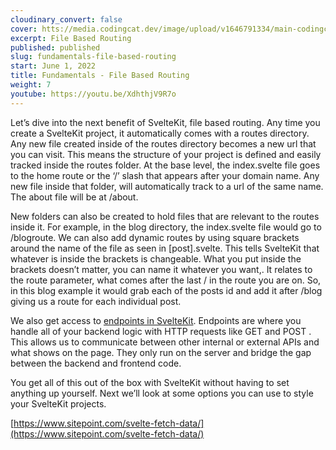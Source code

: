 ```yaml
---
cloudinary_convert: false
cover: htts://media.codingcat.dev/image/upload/v1646791334/main-codingcatdev-photo/Intro_to_Svelte.png
excerpt: File Based Routing
published: published
slug: fundamentals-file-based-routing
start: June 1, 2022
title: Fundamentals - File Based Routing
weight: 7
youtube: https://youtu.be/XdhthjV9R7o
--- 
```


Let’s dive into the next benefit of SvelteKit, file based routing. Any time you create a SvelteKit project, it automatically comes with a routes directory. Any new file created inside of the routes directory becomes a new url that you can visit. This means the structure of your project is defined and easily tracked inside the routes folder. At the base level, the index.svelte file goes to the home route or the ‘/’ slash that appears after your domain name. Any new file inside that folder, will automatically track to a url of the same name. The about file will be at /about.

New folders can also be created to hold files that are relevant to the routes inside it. For example, in the blog directory, the index.svelte file would go to /blogroute. We can also add dynamic routes by using square brackets around the name of the file as seen in [post].svelte. This tells SvelteKit that whatever is inside the brackets is changeable. What you put inside the brackets doesn’t matter, you can name it whatever you want,. It relates to the route parameter, what comes after the last / in the route you are on. So, in this blog example it would grab each of the posts id and add it after /blog giving us a route for each individual post.

We also get access to [endpoints in SvelteKit](https://www.youtube.com/https://www.youtube.com/watch?v=NHWCtmmDIjo). Endpoints are where you handle all of your backend logic with HTTP requests like GET and POST . This allows us to communicate between other internal or external APIs and what shows on the page. They only run on the server and bridge the gap between the backend and frontend code.

You get all of this out of the box with SvelteKit without having to set anything up yourself. Next we’ll look at some options you can use to style your SvelteKit projects.

[https://www.sitepoint.com/svelte-fetch-data/](https://www.sitepoint.com/svelte-fetch-data/)